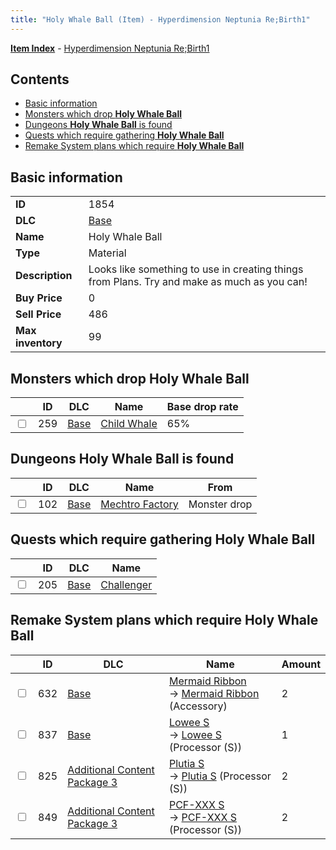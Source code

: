 ```yaml
---
title: "Holy Whale Ball (Item) - Hyperdimension Neptunia Re;Birth1"
---
```


[**Item Index**](/neptunia/rb1/item/index.html) - [Hyperdimension Neptunia Re;Birth1](/neptunia/rb1)

## Contents

- [Basic information](#basic-information)
- [Monsters which drop **Holy Whale Ball**](#monsters-which-drop-holy-whale-ball)
- [Dungeons **Holy Whale Ball** is found](#dungeons-holy-whale-ball-is-found)
- [Quests which require gathering **Holy Whale Ball**](#quests-which-require-gathering-holy-whale-ball)
- [Remake System plans which require **Holy Whale Ball**](#remake-system-plans-which-require-holy-whale-ball)

## Basic information

|   |   |
| -- | -- |
| **ID** | 1854 |
| **DLC** | [Base](/neptunia/rb1/dlc/1-base.html) |
| **Name** | Holy Whale Ball |
| **Type** | Material |
| **Description** | Looks like something to use in creating things from Plans. Try and make as much as you can! |
| **Buy Price** | 0 |
| **Sell Price** | 486 |
| **Max inventory** | 99 |

## Monsters which drop **Holy Whale Ball**

|    | ID | DLC | Name | Base drop rate |
| -- | -- | --- | ---- | -------------- |
| <input type="checkbox" id="rb1-monster-1-259" class="trackbox" /> | 259 | [Base](/neptunia/rb1/dlc/1-base.html) | [Child Whale](/neptunia/rb1/monster/1-259-child-whale.html) | 65% |

## Dungeons **Holy Whale Ball** is found

|    | ID | DLC | Name | From |
| -- | -- | --- | ---- | ---- |
| <input type="checkbox" id="rb1-dungeon-1-102" class="trackbox" /> | 102 | [Base](/neptunia/rb1/dlc/1-base.html) | [Mechtro Factory](/neptunia/rb1/dungeon/1-102-mechtro-factory.html) | Monster drop |

## Quests which require gathering **Holy Whale Ball**

|    | ID | DLC | Name |
| -- | -- | --- | ---- |
| <input type="checkbox" id="rb1-quest-1-205" class="trackbox" /> | 205 | [Base](/neptunia/rb1/dlc/1-base.html) | [Challenger](/neptunia/rb1/quest/1-205-challenger.html) |

## Remake System plans which require **Holy Whale Ball**

|    | ID | DLC | Name | Amount |
| -- | -- | --- | ---- | ------ |
| <input type="checkbox" id="rb1-remake-1-632" class="trackbox" /> | 632 | [Base](/neptunia/rb1/dlc/1-base.html) | [Mermaid Ribbon](/neptunia/rb1/remake/1-632-mermaid-ribbon.html)<br />→ [Mermaid Ribbon](/neptunia/rb1/item/1-3246-mermaid-ribbon.html) (Accessory) | 2 |
| <input type="checkbox" id="rb1-remake-1-837" class="trackbox" /> | 837 | [Base](/neptunia/rb1/dlc/1-base.html) | [Lowee S](/neptunia/rb1/remake/1-837-lowee-s.html)<br />→ [Lowee S](/neptunia/rb1/item/1-4185-lowee-s.html) (Processor (S)) | 1 |
| <input type="checkbox" id="rb1-remake-12-825" class="trackbox" /> | 825 | [Additional Content Package 3](/neptunia/rb1/dlc/12-pack3.html) | [Plutia S](/neptunia/rb1/remake/12-825-plutia-s.html)<br />→ [Plutia S](/neptunia/rb1/item/12-4076-plutia-s.html) (Processor (S)) | 2 |
| <input type="checkbox" id="rb1-remake-12-849" class="trackbox" /> | 849 | [Additional Content Package 3](/neptunia/rb1/dlc/12-pack3.html) | [PCF-XXX S](/neptunia/rb1/remake/12-849-pcf-xxx-s.html)<br />→ [PCF-XXX S](/neptunia/rb1/item/12-4293-pcf-xxx-s.html) (Processor (S)) | 2 |